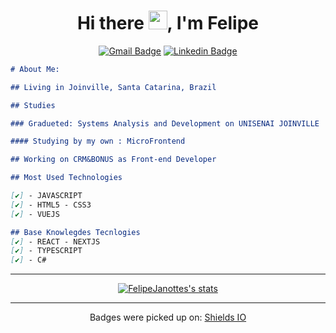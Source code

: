 <div align="center">

# Hi there <img src="https://media.giphy.com/media/hvRJCLFzcasrR4ia7z/giphy.gif" width="30"/>, I'm **Felipe**

<div>

[![Gmail Badge](https://img.shields.io/badge/-mail-red?style=for-the-badge&logo=google&logoColor=white&link=mailto:f.a.janotte@gmail.com)](mailto:f.a.janotte@gmail.com/)
[![Linkedin Badge](https://img.shields.io/badge/-Linkedin-blue?style=for-the-badge&logo=Linkedin&logoColor=white&link=https://github.com/FelipeJanotte)](https://www.linkedin.com/in/felipe-augusto-janotte-662626195/)

</div>

</div>

```md
# About Me:

## Living in Joinville, Santa Catarina, Brazil

## Studies

### Gradueted: Systems Analysis and Development on UNISENAI JOINVILLE

#### Studying by my own : MicroFrontend

## Working on CRM&BONUS as Front-end Developer

## Most Used Technologies

[✔️] - JAVASCRIPT
[✔️] - HTML5 - CSS3
[✔️] - VUEJS

## Base Knowlegdes Tecnlogies
[✔️] - REACT - NEXTJS
[✔️] - TYPESCRIPT
[✔️] - C#
```

---

<div align="center">
<a  href="https://github.com/anuraghazra/github-readme-stats">
<img 
src="https://github-readme-stats.vercel.app/api?username=FelipeJanotte&show_icons=true&hide_border=true"
alt="FelipeJanottes's stats"/>
</a>
</div>

---

<p align="center">
Badges were picked up on: 
<a href="https://shields.io/">Shields IO</a>
</p>
